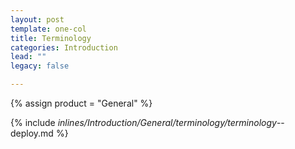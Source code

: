 ```yaml
---
layout: post
template: one-col
title: Terminology
categories: Introduction
lead: ""
legacy: false

---
```

{% assign product = "General" %}

{% include _inlines/Introduction/General/terminology/terminology_--deploy.md %}
